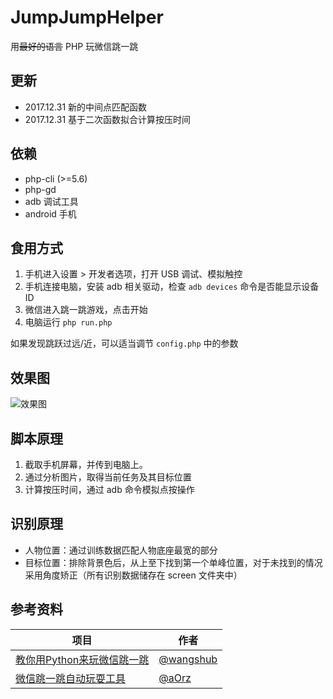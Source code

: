 # JumpJumpHelper
用~~最好的语言~~ PHP 玩微信跳一跳

## 更新

 - 2017.12.31 新的中间点匹配函数
 - 2017.12.31 基于二次函数拟合计算按压时间

## 依赖

 - php-cli (>=5.6)
 - php-gd
 - adb 调试工具
 - android 手机

## 食用方式

 1. 手机进入设置 > 开发者选项，打开 USB 调试、模拟触控
 2. 手机连接电脑，安装 adb 相关驱动，检查 `adb devices` 命令是否能显示设备 ID
 3. 微信进入跳一跳游戏，点击开始
 4. 电脑运行 `php run.php`

如果发现跳跃过远/近，可以适当调节 `config.php` 中的参数

## 效果图

![效果图](https://i.loli.net/2017/12/31/5a488c9429845.png)


## 脚本原理

 1. 截取手机屏幕，并传到电脑上。
 2. 通过分析图片，取得当前任务及其目标位置
 3. 计算按压时间，通过 adb 命令模拟点按操作

## 识别原理

 - 人物位置：通过训练数据匹配人物底座最宽的部分
 - 目标位置：排除背景色后，从上至下找到第一个单峰位置，对于未找到的情况采用角度矫正（所有识别数据储存在 screen 文件夹中）


## 参考资料

|项目|作者|
|---|---|
|[教你用Python来玩微信跳一跳](https://github.com/wangshub/wechat_jump_game)|[@wangshub](https://github.com/wangshub)|
|[微信跳一跳自动玩耍工具](https://github.com/aOrz/wx_jump_game)|[@aOrz](https://github.com/aOrz)|
